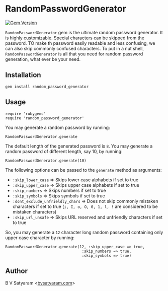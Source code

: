 RandomPasswordGenerator
=============

[![Gem Version](https://badge.fury.io/rb/random_password_generator.svg)](https://badge.fury.io/rb/random_password_generator)

`RandomPasswordGenerator` gem is the ultimate random password generator. It is highly customizable.
Special characters can be skipped from the password. TO make th password easily readable and less confusing,
we can also skip commonly confused characters. To put in a nut shell, `RandomPasswordGenerator` is all that you need for random password generation, what ever be your need.

Installation
------------

    gem install random_password_generator

Usage
-----

    require 'rubygems'
    require 'random_password_generator'

You may generate a random password by running:

    RandomPasswordGenerator.generate

The default length of the generated password is `8`.
You may generate a random password of different length, say 10, by running:

    RandomPasswordGenerator.generate(10)

The following options can be passed to the `generate` method as arguments:

- `:skip_lower_case` => Skips lower case alphabets if set to true
- `:skip_upper_case` => Skips upper case alphabets if set to true
- `:skip_numbers` => Skips numbers if set to true
- `:skip_symbols` => Skips symbols if set to true
- `:dont_exclude_unfrieldly_chars` => Does not skip commonly mistaken characters if set to true (`i, I, o, O, 0, 1, l, !` are considered to be mistaken characters)
- `:skip_url_unsafe` => Skips URL reserved and unfriendly characters if set to true

So, you may generate a `12` character long random password containing only upper case character by running:

    RandomPasswordGenerator.generate(12, :skip_upper_case => true,
                                      :skip_numbers => true,
                                      :skip_symbols => true)

Author
------

B V Satyaram <[bvsatyaram.com](http://bvsatyaram.com)>
